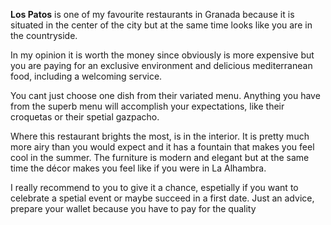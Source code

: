<p><b>Los Patos</b> is one of my favourite restaurants in Granada because
it is situated in the center of the city but at the same time looks like you are in the countryside.</p>
<p>In my opinion it is worth the money since obviously is more expensive
but you are paying for an exclusive environment and delicious mediterranean food, including a welcoming service.</p>
<p>You cant just choose one dish from their variated menu. Anything you have from the superb
menu will accomplish your expectations, like their croquetas
or their spetial gazpacho.</p>
<p>Where this restaurant brights the most, is in the interior. It is
pretty much more airy than you would expect and it has a fountain that makes you feel cool in the summer. The furniture
is modern and elegant but at the same time the décor
makes you feel like if you were in La Alhambra.</p>
<p>I really recommend to you to give it a chance, espetially if you want to celebrate a spetial event or maybe succeed
in a first date. Just an advice, prepare your wallet because you have to pay for the quality</p>
